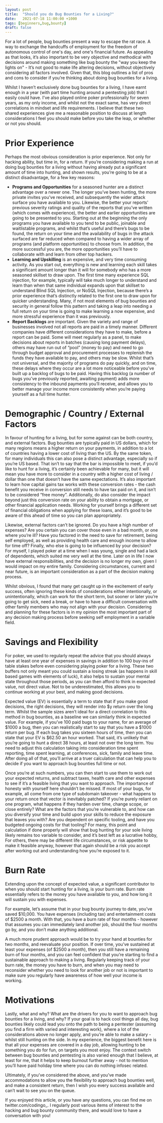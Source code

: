 ```yaml
---
layout: post
title:  "Should you do Bug Bounties for a Living?"
date:   2021-07-18 11:00:00 +1000
tags: [beginners,bug,bounty]
draft: false
---
```

For a lot of people, bug bounties present a way to escape the rat race. A way to exchange the handcuffs of employment for the freedom of autonomous control of one's day, and one's financial future. As appealing as that looks, it’s also important to be very objective and methodical with decisions around making something like bug bounty the "way you keep the lights on" - It’s not good to make life altering decisions, without objectively considering all factors involved. Given that, this blog outlines a list of pros and cons to consider if you’re thinking about doing bug bounties for a living.

Whilst I haven’t exclusively done bug bounties for a living, I have earnt enough in a year (with part time hunting around a pentesting job) that I easily could have. I've also played online poker professionally for seven years, as my only income, and whilst not the exact same, has very direct correlations in mindset and life requirements. I believe that these two shared experiences give me a reasonable position to discuss at length considerations I feel you should make before you take the leap, or whether or not you should.

# Prior Experience

Perhaps the most obvious consideration is prior experience. Not only for hacking ability, but time in, for a return. If you’re considering making a run at doing bug bounties for a living without having already put a significant amount of time into hunting, and shown results, you’re going to be at a distinct disadvantage, for a few key reasons:

-   **Programs and Opportunities** for a seasoned hunter are a distinct advantage over a newer one. The longer you’ve been hunting, the more private invites you’ve received, and subsequently the wider attack surface you have available to you. Likewise, the better your reports' previous severity ratings and quality of the reports that you’ve written (which comes with experience), the better and earlier opportunities are going to be presented to you. Starting out at the beginning the only programs you have available to you tend to be public, joinable and waitlistable programs, and whilst that’s useful and there’s bugs to be found, the return on your time and the availability of bugs in the attack surfaced are far reduced when compared to having a wider array of programs (and platform opportunities) to choose from. In addition, the more successful you are, the more opportunities you’ll have to collaborate with and learn from other top hackers.  
-   **Learning and Upskilling** is an expensive, and very time consuming activity. As you start out, everything is new and learning each skill takes a significant amount longer than it will for somebody who has a more seasoned skillset to draw upon. The first time many experience SQL injection, for example, typically will take much longer to understand and learn than when that same individual expands upon that skillset to understand Blind SQL Injection, or NoSQL Injection, because there’s a prior experience that’s distinctly related to the first one to draw upon for quicker understanding. Many, if not most elements of bug bounties and security in general follow this pattern and taking a leap into needing a full return on your time is going to make learning a now expensive, and more stressful experience than it was previously. 
-   **Report Backlogs** are important. Given the variety and range of businesses involved not all reports are paid in a timely manner. Different companies have different considerations they have to make, before a report can be paid. Some will meet regularly as a panel, to make decisions about reports in batches (causing long payment delays), others may have run out of “pool” (money to pay) and need to go through budget approval and procurement processes to replenish the funds they have available to pay, and others may be slow. Whilst that’s not universal, and the majority of programs do pay quickly, and on time, these delays where they occur are a lot more noticeable before you’ve built up a backlog of bugs to be paid. Having this backlog (a number of bugs you’ve previously reported, awaiting payment) adds more consistency to the inbound payments you’ll receive, and allows you to better manage your income more consistently when you’re paying yourself as a full time hunter.

# Demographic / Country / External Factors
In favour of hunting for a living, but for some against can be both country, and external factors. Bug bounties are typically paid in US dollars, which for many regions means a higher return on your payments, in addition to a lot of countries having a lower cost of living than the US. By the same token, for many individuals this can also pose a distinct advantage, especially so if you’re US based. That isn’t to say that the bar is impossible to meet, if you’d like to hunt for a living, it’s certainly been achievable for many, but it will mean you have more to consider in a country with a higher cost of living / dollar than one that doesn’t have the same expectations. It’s also important to learn how capital gains tax works with these conversion rates - the cash benefit you receive in conversion still needs to have tax paid on it, and isn’t to be considered “free money”. Additionally, do also consider the impact beyond just this conversion rate on your ability to obtain a mortgage, or other financial application needs. Working for yourself brings a different set of financial obligations when applying for these loans, and it’s good to be aware of this ahead of time so you can plan appropriately.

Likewise, external factors can’t be ignored. Do you have a high number of expenses? Are you certain you can cover those even in a bad month, or one where you’re ill? Have you factored in the need to save for retirement, being self employed, as well as providing health care and enough income to allow for time off? Finally, who else is going to be influenced by your decision? For myself, I played poker at a time when I was young, single and had a lack of dependents, which suited me very well at the time. Later on in life I now have external responsibilities, and the decision is no longer my own, given I would impact on my entire family. Considering circumstances, current and near future, is an important consideration as a part of the decision making process.

Whilst obvious, I found that many get caught up in the excitement of early success, often ignoring these kinds of considerations either intentionally, or unintentionally, which can work for the short term, but sooner or later you’re going to get sick, need a break, or have to have a difficult conversation with other family members who may not align with your decision. Considering and planning for these factors is in my opinion the most important part of any decision making process before seeking self employment in a variable field.

# Savings and Flexibility

For poker, we used to regularly repeat the advice that you should always have at least one year of expenses in savings in addition to 100 buy-ins of table stakes before even considering playing poker for a living. These two buffers not only meant you could sustain a losing streak (as happens in skill based games with elements of luck), it also helps to sustain your mental state throughout those periods, as you can then afford to think in expected value, not direct value. Not to be underestimated, this allows you to continue working at your best, and making good decisions.

Expected value (EV) is essentially a term to state that if you make good decisions, the right decisions, they will render into $y return over the long term. Whilst the sample sizes aren’t ideal for a direct correlation to this method in bug bounties, as a baseline we can similarly think in expected value. For example, if you’ve 100 paid bugs to your name, for an average of $1000 a bug, then you can realistically start to say that you have a $1000 return per bug. If each bug takes you sixteen hours of time, then you can state that your EV is $62.50 an hour worked. That said, it’s unlikely that you’re going to hunt a direct 38 hours, at least not over the long term. You need to adjust this calculation taking into consideration time spent reporting, time spent learning, at conferences, sick, family and leave time. After doing all of that, you’ll arrive at a truer calculation that can help you to decide if you want to approach bug bounties full time or not.

 Once you’re at such numbers, you can then start to use them to work out your expected returns, and subtract taxes, health care and other expenses to see if it’s a feasible living that you want to approach. The importance of honesty with yourself here shouldn’t be missed. If most of your bugs, for example, all come from one type of subdomain takeover - what happens to your return once that vector is inevitably patched? If you’re purely reliant on one program, what happens if they harden over time, change scope, or close entirely? What are the factors that you’re vulnerable to, and how can you diversify your time and build upon your skills to reduce the exposure that leaves you with? Are you dependent on specific tooling, and have you budgeted ongoing costs for that tooling? For many, this point and calculation if done properly will show that bug hunting for your sole living likely remains too variable to consider, and it’s best left as a lucrative hobby, For others, there may be different life circumstances, or risk appetite to make it feasible anyway, however that again should be a risk you accept after working out and understanding how you’re exposed to it.

# Burn Rate

Extending upon the concept of expected value, a significant contributor to when you should start hunting for a living, is your burn rate. Burn rate essentially refers to the money you have available to you, and how long it will sustain you with expenses.

For example, let’s assume that in your bug bounty journey to date, you’ve saved $10,000. You have expenses (including tax) and entertainment costs of $2500 a month. With that, you have a burn rate of four months - however that assumes you can immediately land another job, should the four months go by, and you don’t make anything additional.

A much more prudent approach would be to try your hand at bounties for two months, and reevaluate your position. If over time, you’ve sustained at least your expenses (of $2500 a month), then you still have a remaining burn of four months, and you can feel confident that you’re starting to find a sustainable approach to making a living. Regularly keeping track of your burn rate, the money you have to burn, and when you may need to reconsider whether you need to look for another job or not is important to make sure you regularly have awareness of how well your income is working.

# Motivations

Lastly, what and why? What are the drivers for you to want to approach bug bounties for a living, and why? If your goal is to hack cool things all day, bug bounties likely could lead you onto the path to being a pentester (assuming you find a firm with varied and interesting work), where a lot of the considerations above no longer apply, and you’re able to make a salary -  whilst still hunting on the side. In my experience, the biggest benefit here is that all your expenses are covered in a day job, allowing hunting to be something you do for fun, on targets you most enjoy. The context switch between bug bounties and pentesting is also varied enough that I believe, at least for me, that it helps to keep burnout further away - not to mention you’ll have paid holiday time where you can do nothing infosec related.

Ultimately, if you’ve considered the above, and you’ve made accommodations to allow you the flexibility to approach bug bounties well, and make a consistent return, then I wish you every success available and can’t wait to see you on the queue.

If you enjoyed this article, or you have any questions, you can find me on twitter.com/codingo_. I regularly post various items of interest to the hacking and bug bounty community there, and would love to have a conversation with you!
